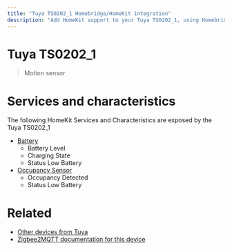 ```yaml
---
title: "Tuya TS0202_1 Homebridge/HomeKit integration"
description: "Add HomeKit support to your Tuya TS0202_1, using Homebridge, Zigbee2MQTT and homebridge-z2m."
---
```

<!---
This file has been GENERATED using src/docgen/docgen.ts
DO NOT EDIT THIS FILE MANUALLY!
-->
# Tuya TS0202_1
> Motion sensor


# Services and characteristics
The following HomeKit Services and Characteristics are exposed by
the Tuya TS0202_1

* [Battery](../../battery.md)
  * Battery Level
  * Charging State
  * Status Low Battery
* [Occupancy Sensor](../../sensors.md)
  * Occupancy Detected
  * Status Low Battery


# Related
* [Other devices from Tuya](../index.md#tuya)
* [Zigbee2MQTT documentation for this device](https://www.zigbee2mqtt.io/devices/TS0202_1.html)